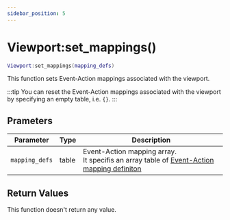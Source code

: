 ```yaml
---
sidebar_position: 5
---
```


# Viewport:set_mappings()
```lua
Viewport:set_mappings(mapping_defs)
```
This function sets Event-Action mappings associated with the viewport.

:::tip
You can reset the Event-Action mappings associated with the viewport by specifying an empty table, i.e. `{}`.
:::

## Prameters
|Parameter|Type|Description|
|-|-|-|
|`mapping_defs`|table|Event-Action mapping array.<br/>It specifis an array table of [Event-Action mapping definiton](/libs/mapper/mapper_set_primary_mappings#event-action-mapping-definition)

## Return Values
This function doesn't return any value.